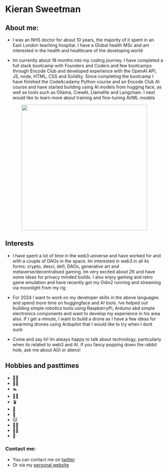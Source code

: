 # Kieran Sweetman

## About me:
* I was an NHS doctor for about 10 years, the majority of it spent in an East London teaching hospital. I have a Global health MSc and am interested in the health and healthcare of the developing world

* Im currently about 18 months into my coding journey.  I have completed a full stack bootcamp with Founders and Coders and few bootcamps through Encode Club and developed experience with the OpenAI API, JS, node, HTML, CSS and Solidity.  Since completing the bootcamp I have finished the CodeAcadamy Python course and an Encode Club AI course and have started building using AI models from hugging face, as well as tools such as Ollama, CrewAI, Llamafile and Langchain.  I next would like to learn more about training and fine-tuning AI/ML models

<div id="header" align="center">
  <img src="https://media.giphy.com/media/3o7TKnvDNYADdLYZIQ/giphy.gif" width="400"/>
</div>

## Interests
* I have spent a lot of time in the web3 universe and have worked for and with a couple of DAOs in the space.  Im interested in web3 in all its forms: crypto, desci, defi, DAOs, generative art and metaverse/decentralised gaming.  Im very excited about ZK and have some ideas for privacy minded builds.  I also enjoy gaming and retro game emulation and have recently got my Odin2 running and streaming via moonlight from my rig
  
* For 2024 I want to work on my developer skills in the above languages and spend more time on huggingface and AI tools.  Ive helped out building simple robotics tools using RaspberryPi, Arduino abd simple electronics components and want to develop my experience in his area also.  If I get a minute, I want to build a drone as I have a few ideas for swarming drones using Ardupilot that I would like to try when I dont suck

* Come and say hi! Im always happy to talk about technology, particularly when its related to web3 and AI.  If you fancy popping down the rabbit hole, ask me about AGI or aliens!

## Hobbies and pasttimes
-  :running_man:
-  :weight_lifting_man:   
-  :swimmer:   
-  :lotus_position_man:
-  :potted_plant:
-  :milky_way:
-  :dog:
-  :cat:
-  :man_health_worker:
-  :cook:
-  :boxing_glove:
 
 ### Contact me:
 - You can contact me on [twitter](https://www.twitter.com/thepowerof23)
 - Or via my [personal website](http://giantflyingegg.com)

   
